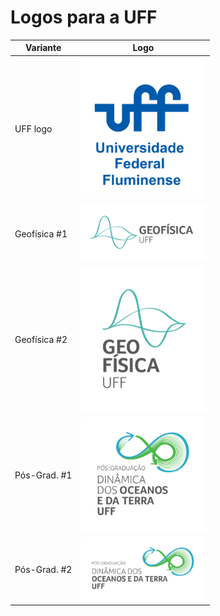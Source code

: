 # Logos para a UFF

| Variante     | Logo                                                     |
| ------------ | -------------------------------------------------------- |
| UFF logo     | <img src="LogoUFF.png" alt="UFF_logo" width="200"/>      |
| Geofísica #1 | <img src="grad_h.png" alt="GEOF_logo_1" width="200"/>    |
| Geofísica #2 | <img src="grad_v.png" alt="GEOF_logo_2" width="200"/>    |
| Pós-Grad. #1 | <img src="dot_v.png" alt="POS_grad_logo_1" width="200"/> |
| Pós-Grad. #2 | <img src="dot_h.png" alt="POS_grad_logo_2" width="200"/> |
